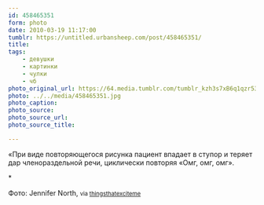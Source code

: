 ```yaml
---
id: 458465351
form: photo
date: 2010-03-19 11:17:00
tumblr: https://untitled.urbansheep.com/post/458465351/
title:
tags:
    - девушки
    - картинки
    - чулки
    - чб
photo_original_url: https://64.media.tumblr.com/tumblr_kzh3s7xB6q1qzr53co1_500.jpg
photo: ../../media/458465351.jpg
photo_caption:
photo_source:
photo_source_url:
photo_source_title:

---
```


<p>«При виде повторяющегося рисунка пациент впадает в ступор и теряет дар членораздельной речи, циклически повторяя «Омг, омг, омг».</p>

<p>*</p>

<p>Фото: Jennifer North, <small>via <a href="http://thingsthatexciteme.tumblr.com/post/457053859/photo-by-jennifer-north" class="tumblr_blog">thingsthatexciteme</a></small></p>
